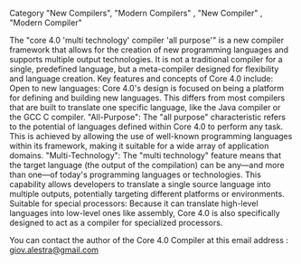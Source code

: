 Category "New Compilers", "Modern Compilers" , "New Compiler" , "Modern Compiler"

The "core 4.0 'multi technology' compiler 'all purpose'" is a new compiler framework that allows for the creation of new programming languages and supports multiple output technologies. It is not a traditional compiler for a single, predefined language, but a meta-compiler designed for flexibility and language creation. 
Key features and concepts of Core 4.0 include:
Open to new languages: Core 4.0's design is focused on being a platform for defining and building new languages. This differs from most compilers that are built to translate one specific language, like the Java compiler or the GCC C compiler.
"All-Purpose": The "all purpose" characteristic refers to the potential of languages defined within Core 4.0 to perform any task. This is achieved by allowing the use of well-known programming languages within its framework, making it suitable for a wide array of application domains.
"Multi-Technology": The "multi technology" feature means that the target language (the output of the compilation) can be any—and more than one—of today's programming languages or technologies. This capability allows developers to translate a single source language into multiple outputs, potentially targeting different platforms or environments.
Suitable for special processors: Because it can translate high-level languages into low-level ones like assembly, Core 4.0 is also specifically designed to act as a compiler for specialized processors. 

You can contact the author of the Core 4.0 Compiler at this email address : giov.alestra@gmail.com
